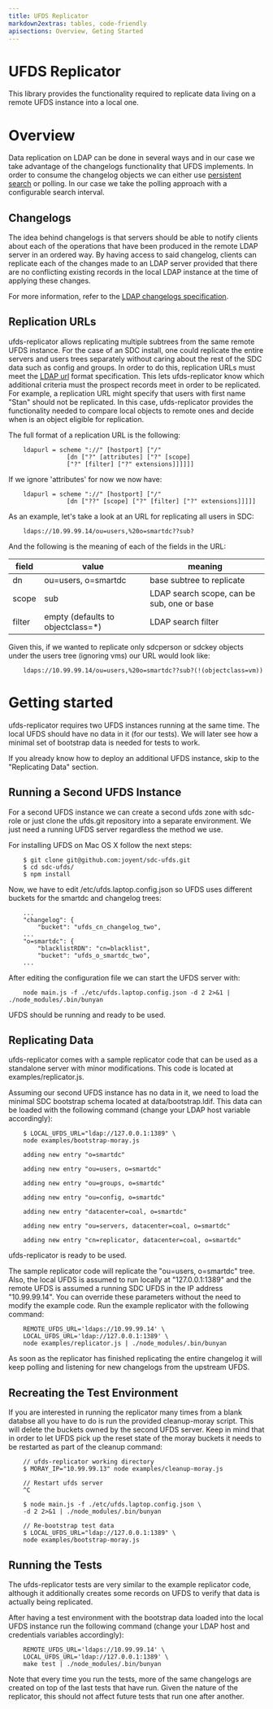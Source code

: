 ```yaml
---
title: UFDS Replicator
markdown2extras: tables, code-friendly
apisections: Overview, Geting Started
---
```

<!--
    This Source Code Form is subject to the terms of the Mozilla Public
    License, v. 2.0. If a copy of the MPL was not distributed with this
    file, You can obtain one at http://mozilla.org/MPL/2.0/.
-->

<!--
    Copyright (c) 2014, Joyent, Inc.
-->

# UFDS Replicator

This library provides the functionality required to replicate data living on a
remote UFDS instance into a local one.


# Overview

Data replication on LDAP can be done in several ways and in our case we take
advantage of the changelogs functionality that UFDS implements. In order to
consume the changelog objects we can either use [persistent
search](http://tools.ietf.org/id/draft-ietf-ldapext-psearch-03.txt) or polling.
In our case we take the polling approach with a configurable search interval.


## Changelogs

The idea behind changelogs is that servers should be able to notify clients
about each of the operations that have been produced in the remote LDAP server
in an ordered way. By having access to said changelog, clients can replicate
each of the changes made to an LDAP server provided that there are no
conflicting existing records in the local LDAP instance at the time of applying
these changes.

For more information, refer to the [LDAP changelogs
specification](http://tools.ietf.org/html/draft-good-ldap-changelog-04).


## Replication URLs

ufds-replicator allows replicating multiple subtrees from the same remote UFDS
instance. For the case of an SDC install, one could replicate the entire
servers and users trees separately without caring about the rest of the SDC
data such as config and groups. In order to do this, replication URLs must meet
the [LDAP url](http://www.ietf.org/rfc/rfc2255.txt) format specification. This
lets ufds-replicator know which additional criteria must the prospect records
meet in order to be replicated. For example, a replication URL might specify
that users with first name "Stan" should not be replicated. In this case,
ufds-replicator provides the functionality needed to compare local objects to
remote ones and decide when is an object eligible for replication.

The full format of a replication URL is the following:

        ldapurl = scheme "://" [hostport] ["/"
                    [dn ["?" [attributes] ["?" [scope]
                    ["?" [filter] ["?" extensions]]]]]]

If we ignore 'attributes' for now we now have:

        ldapurl = scheme "://" [hostport] ["/"
                    [dn ["??" [scope] ["?" [filter] ["?" extensions]]]]]

As an example, let's take a look at an URL for replicating all users in SDC:

        ldaps://10.99.99.14/ou=users,%20o=smartdc??sub?

And the following is the meaning of each of the fields in the URL:

| field  | value                              | meaning                                    |
| ------ | ---------------------------------- | ------------------------------------------ |
| dn     | ou=users, o=smartdc                | base subtree to replicate                  |
| scope  | sub                                | LDAP search scope, can be sub, one or base |
| filter | empty (defaults to objectclass=\*) | LDAP search filter                         |

Given this, if we wanted to replicate only sdcperson or sdckey objects under
the users tree (ignoring vms) our URL would look like:

        ldaps://10.99.99.14/ou=users,%20o=smartdc??sub?(!(objectclass=vm))


# Getting started

ufds-replicator requires two UFDS instances running at the same time. The local
UFDS should have no data in it (for our tests). We will later see how a minimal
set of bootstrap data is needed for tests to work.

If you already know how to deploy an additional UFDS instance, skip to the
"Replicating Data" section.


## Running a Second UFDS Instance

For a second UFDS instance we can create a second ufds zone with sdc-role or
just clone the ufds.git repository into a separate environment. We just need a
running UFDS server regardless the method we use.

For installing UFDS on Mac OS X follow the next steps:

        $ git clone git@github.com:joyent/sdc-ufds.git
        $ cd sdc-ufds/
        $ npm install

Now, we have to edit /etc/ufds.laptop.config.json so UFDS uses different
buckets for the smartdc and changelog trees:

        ...
        "changelog": {
            "bucket": "ufds_cn_changelog_two",
        ...
        "o=smartdc": {
            "blacklistRDN": "cn=blacklist",
            "bucket": "ufds_o_smartdc_two",
        ...

After editing the configuration file we can start the UFDS server with:

        node main.js -f ./etc/ufds.laptop.config.json -d 2 2>&1 | ./node_modules/.bin/bunyan

UFDS should be running and ready to be used.


## Replicating Data

ufds-replicator comes with a sample replicator code that can be used as a
standalone server with minor modifications. This code is located at
examples/replicator.js.

Assuming our second UFDS instance has no data in it, we need to load the
minimal SDC bootstrap schema located at data/bootstrap.ldif. This data can be
loaded with the following command (change your LDAP host variable accordingly):

        $ LOCAL_UFDS_URL="ldap://127.0.0.1:1389" \
        node examples/bootstrap-moray.js

        adding new entry "o=smartdc"

        adding new entry "ou=users, o=smartdc"

        adding new entry "ou=groups, o=smartdc"

        adding new entry "ou=config, o=smartdc"

        adding new entry "datacenter=coal, o=smartdc"

        adding new entry "ou=servers, datacenter=coal, o=smartdc"

        adding new entry "cn=replicator, datacenter=coal, o=smartdc"

ufds-replicator is ready to be used.

The sample replicator code will replicate the "ou=users, o=smartdc" tree. Also,
the local UFDS is assumed to run locally at "127.0.0.1:1389" and the remote
UFDS is assumed a running SDC UFDS in the IP address "10.99.99.14". You can
override these parameters without the need to modify the example code. Run the
example replicator with the following command:

        REMOTE_UFDS_URL='ldaps://10.99.99.14' \
        LOCAL_UFDS_URL='ldap://127.0.0.1:1389' \
        node examples/replicator.js | ./node_modules/.bin/bunyan

As soon as the replicator has finished replicating the entire changelog it will
keep polling and listening for new changelogs from the upstream UFDS.


## Recreating the Test Environment

If you are interested in running the replicator many times from a blank databse
all you have to do is run the provided cleanup-moray script. This will delete
the buckets owned by the second UFDS server. Keep in mind that in order to let
UFDS pick up the reset state of the moray buckets it needs to be restarted as
part of the cleanup command:

        // ufds-replicator working directory
        $ MORAY_IP="10.99.99.13" node examples/cleanup-moray.js

        // Restart ufds server
        ^C

        $ node main.js -f ./etc/ufds.laptop.config.json \
        -d 2 2>&1 | ./node_modules/.bin/bunyan

        // Re-bootstrap test data
        $ LOCAL_UFDS_URL="ldap://127.0.0.1:1389" \
        node examples/bootstrap-moray.js


## Running the Tests

The ufds-replicator tests are very similar to the example replicator code,
although it additionally creates some records on UFDS to verify that data is
actually being replicated.

After having a test environment with the bootstrap data loaded into the local
UFDS instance run the following command (change your LDAP host and credentials
variables accordingly):

        REMOTE_UFDS_URL='ldaps://10.99.99.14' \
        LOCAL_UFDS_URL='ldap://127.0.0.1:1389' \
        make test | ./node_modules/.bin/bunyan

Note that every time you run the tests, more of the same changelogs are created
on top of the last tests that have run. Given the nature of the replicator,
this should not affect future tests that run one after another.
